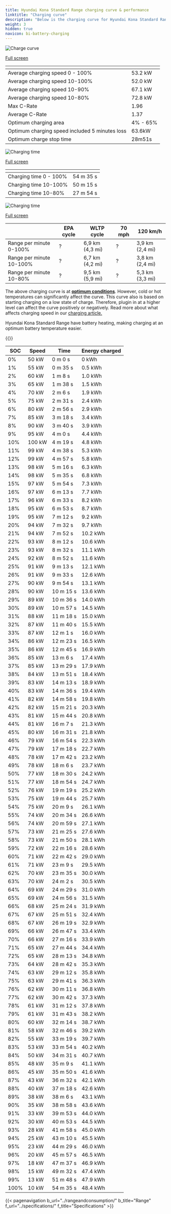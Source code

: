 ```yaml
---
title: Hyundai Kona Standard Range charging curve & performance
linktitle: "Charging curve"
description: "Below is the charging curve for Hyundai Kona Standard Range, illustrating the charging speed at various battery levels. Additionally, graphs for range and time provide comprehensive details on charging performance."
weight: 3
hidden: true
navicon: bi-battery-charging
---
```

<!-- markdownlint-disable MD033 -->
<!-- markdownlint-disable MD010 -->
<img src="/images/models/hyundai/kona/kona_standard_range/chargingcurve.svg" alt="Charge curve" class="img-fluid">

[Full screen](/images/models/hyundai/kona/kona_standard_range/chargingcurve.svg)


<div class="table-responsive">
<table class="table table-striped border">
	<thead>
		<tr>
			<th>
			</th>
			<th>
			</th>
		</tr>
	</thead>
	<tbody>
		<tr>
			<td>
				Average charging speed 0 - 100%
			</td>
			<td>
				53.2 kW
			</td>
		</tr>
		<tr>
			<td>
				Average charging speed 10-100%
			</td>
			<td>
				52.0 kW
			</td>
		</tr>
		<tr>
			<td>
				Average charging speed 10-90%
			</td>
			<td>
				67.1 kW
			</td>
		</tr>
		<tr>
			<td>
				Average charging speed 10-80%
			</td>
			<td>
				72.8 kW
			</td>
		</tr>
		<tr>
			<td>
				Max C-Rate
			</td>
			<td>
				1.96
			</td>
		</tr>
		<tr>
			<td>
				Average C-Rate
			</td>
			<td>
				1.37
			</td>
		</tr>
		<tr>
			<td>
				Optimum charging area
			</td>
			<td>
				4% - 65%
			</td>
		</tr>
		<tr>
			<td>
				Optimum charging speed included 5 minutes loss
			</td>
			<td>
				63.6kW
			</td>
		</tr>
		<tr>
			<td>
				Optimum charge stop time
			</td>
			<td>
				28m51s
			</td>
		</tr>
	</tbody>
</table>
</div>
<img src="/images/models/hyundai/kona/kona_standard_range/chargingtime.svg" alt="Charging time" class="img-fluid">

[Full screen](/images/models/hyundai/kona/kona_standard_range/chargingtime.svg)
<div class="table-responsive">
<table class="table table-striped border">
	<thead>
		<tr>
			<th>
			</th>
			<th>
			</th>
		</tr>
	</thead>
	<tbody>
		<tr>
			<td>
				Charging time 0 - 100%
			</td>
			<td>
				 54 m 35 s
			</td>
		</tr>
		<tr>
			<td>
				Charging time 10-100%
			</td>
			<td>
				 50 m 15 s
			</td>
		</tr>
		<tr>
			<td>
				Charging time 10-80%
			</td>
			<td>
				 27 m 54 s
			</td>
		</tr>
	</tbody>
</table>
</div>
<img src="/images/models/hyundai/kona/kona_standard_range/chargerangespeed.svg" alt="Charging time" class="img-fluid">

[Full screen](/images/models/hyundai/kona/kona_standard_range/chargerangespeed.svg)
<div class="table-responsive">
<table class="table table-striped border">
	<thead>
		<tr>
			<th>
			</th>
			<th>
				EPA cycle
			</th>
			<th>
				WLTP cycle
			</th>
			<th>
				70 mph
			</th>
			<th>
				120 km/h
			</th>
		</tr>
	</thead>
	<tbody>
		<tr>
			<td>
				Range per minute 0-100%
			</td>
			<td>
				?
			</td>
			<td>
				6,9 km (4,3 mi)
			</td>
			<td>
				?
			</td>
			<td>
				3,9 km (2,4 mi)
			</td>
		</tr>
		<tr>
			<td>
				Range per minute 10-100%
			</td>
			<td>
				?
			</td>
			<td>
				6,7 km (4,2 mi)
			</td>
			<td>
				?
			</td>
			<td>
				3,8 km (2,4 mi)
			</td>
		</tr>
		<tr>
			<td>
				Range per minute 10-80%
			</td>
			<td>
				?
			</td>
			<td>
				9,5 km (5,9 mi)
			</td>
			<td>
				?
			</td>
			<td>
				5,3 km (3,3 mi)
			</td>
		</tr>
	</tbody>
</table>
</div>


The above charging curve is at **[optimum conditions](../../../../../technology/battery/charging/#temperature)**. However, cold or hot temperatures can significantly affect the curve. This curve also is based on starting charging on a low state of charge. Therefore, plugin in at a higher level can affect the curve positively or negatively. Read more about what affects charging speed in our [charging article.](../../../../../technology/battery/charging/)


Hyundai Kona Standard Range have battery heating, making charging at an optimum battery temperature easier.


{{<evkxdisplayaddarticle />}}
<div class="table-responsive">
<table class="table table-striped border">
	<thead>
		<tr>
			<th>
				SOC
			</th>
			<th>
				Speed
			</th>
			<th>
				Time
			</th>
			<th>
				Energy charged
			</th>
		</tr>
	</thead>
	<tbody>
		<tr>
			<td>
				0%
			</td>
			<td>
				50 kW
			</td>
			<td>
				 0 m 0 s
			</td>
			<td>
				0 kWh
			</td>
		</tr>
		<tr>
			<td>
				1%
			</td>
			<td>
				55 kW
			</td>
			<td>
				 0 m 35 s
			</td>
			<td>
				0.5 kWh
			</td>
		</tr>
		<tr>
			<td>
				2%
			</td>
			<td>
				60 kW
			</td>
			<td>
				 1 m 8 s
			</td>
			<td>
				1.0 kWh
			</td>
		</tr>
		<tr>
			<td>
				3%
			</td>
			<td>
				65 kW
			</td>
			<td>
				 1 m 38 s
			</td>
			<td>
				1.5 kWh
			</td>
		</tr>
		<tr>
			<td>
				4%
			</td>
			<td>
				70 kW
			</td>
			<td>
				 2 m 6 s
			</td>
			<td>
				1.9 kWh
			</td>
		</tr>
		<tr>
			<td>
				5%
			</td>
			<td>
				75 kW
			</td>
			<td>
				 2 m 31 s
			</td>
			<td>
				2.4 kWh
			</td>
		</tr>
		<tr>
			<td>
				6%
			</td>
			<td>
				80 kW
			</td>
			<td>
				 2 m 56 s
			</td>
			<td>
				2.9 kWh
			</td>
		</tr>
		<tr>
			<td>
				7%
			</td>
			<td>
				85 kW
			</td>
			<td>
				 3 m 18 s
			</td>
			<td>
				3.4 kWh
			</td>
		</tr>
		<tr>
			<td>
				8%
			</td>
			<td>
				90 kW
			</td>
			<td>
				 3 m 40 s
			</td>
			<td>
				3.9 kWh
			</td>
		</tr>
		<tr>
			<td>
				9%
			</td>
			<td>
				95 kW
			</td>
			<td>
				 4 m 0 s
			</td>
			<td>
				4.4 kWh
			</td>
		</tr>
		<tr>
			<td>
				10%
			</td>
			<td>
				100 kW
			</td>
			<td>
				 4 m 19 s
			</td>
			<td>
				4.8 kWh
			</td>
		</tr>
		<tr>
			<td>
				11%
			</td>
			<td>
				99 kW
			</td>
			<td>
				 4 m 38 s
			</td>
			<td>
				5.3 kWh
			</td>
		</tr>
		<tr>
			<td>
				12%
			</td>
			<td>
				99 kW
			</td>
			<td>
				 4 m 57 s
			</td>
			<td>
				5.8 kWh
			</td>
		</tr>
		<tr>
			<td>
				13%
			</td>
			<td>
				98 kW
			</td>
			<td>
				 5 m 16 s
			</td>
			<td>
				6.3 kWh
			</td>
		</tr>
		<tr>
			<td>
				14%
			</td>
			<td>
				98 kW
			</td>
			<td>
				 5 m 35 s
			</td>
			<td>
				6.8 kWh
			</td>
		</tr>
		<tr>
			<td>
				15%
			</td>
			<td>
				97 kW
			</td>
			<td>
				 5 m 54 s
			</td>
			<td>
				7.3 kWh
			</td>
		</tr>
		<tr>
			<td>
				16%
			</td>
			<td>
				97 kW
			</td>
			<td>
				 6 m 13 s
			</td>
			<td>
				7.7 kWh
			</td>
		</tr>
		<tr>
			<td>
				17%
			</td>
			<td>
				96 kW
			</td>
			<td>
				 6 m 33 s
			</td>
			<td>
				8.2 kWh
			</td>
		</tr>
		<tr>
			<td>
				18%
			</td>
			<td>
				95 kW
			</td>
			<td>
				 6 m 53 s
			</td>
			<td>
				8.7 kWh
			</td>
		</tr>
		<tr>
			<td>
				19%
			</td>
			<td>
				95 kW
			</td>
			<td>
				 7 m 12 s
			</td>
			<td>
				9.2 kWh
			</td>
		</tr>
		<tr>
			<td>
				20%
			</td>
			<td>
				94 kW
			</td>
			<td>
				 7 m 32 s
			</td>
			<td>
				9.7 kWh
			</td>
		</tr>
		<tr>
			<td>
				21%
			</td>
			<td>
				94 kW
			</td>
			<td>
				 7 m 52 s
			</td>
			<td>
				10.2 kWh
			</td>
		</tr>
		<tr>
			<td>
				22%
			</td>
			<td>
				93 kW
			</td>
			<td>
				 8 m 12 s
			</td>
			<td>
				10.6 kWh
			</td>
		</tr>
		<tr>
			<td>
				23%
			</td>
			<td>
				93 kW
			</td>
			<td>
				 8 m 32 s
			</td>
			<td>
				11.1 kWh
			</td>
		</tr>
		<tr>
			<td>
				24%
			</td>
			<td>
				92 kW
			</td>
			<td>
				 8 m 52 s
			</td>
			<td>
				11.6 kWh
			</td>
		</tr>
		<tr>
			<td>
				25%
			</td>
			<td>
				91 kW
			</td>
			<td>
				 9 m 13 s
			</td>
			<td>
				12.1 kWh
			</td>
		</tr>
		<tr>
			<td>
				26%
			</td>
			<td>
				91 kW
			</td>
			<td>
				 9 m 33 s
			</td>
			<td>
				12.6 kWh
			</td>
		</tr>
		<tr>
			<td>
				27%
			</td>
			<td>
				90 kW
			</td>
			<td>
				 9 m 54 s
			</td>
			<td>
				13.1 kWh
			</td>
		</tr>
		<tr>
			<td>
				28%
			</td>
			<td>
				90 kW
			</td>
			<td>
				 10 m 15 s
			</td>
			<td>
				13.6 kWh
			</td>
		</tr>
		<tr>
			<td>
				29%
			</td>
			<td>
				89 kW
			</td>
			<td>
				 10 m 36 s
			</td>
			<td>
				14.0 kWh
			</td>
		</tr>
		<tr>
			<td>
				30%
			</td>
			<td>
				89 kW
			</td>
			<td>
				 10 m 57 s
			</td>
			<td>
				14.5 kWh
			</td>
		</tr>
		<tr>
			<td>
				31%
			</td>
			<td>
				88 kW
			</td>
			<td>
				 11 m 18 s
			</td>
			<td>
				15.0 kWh
			</td>
		</tr>
		<tr>
			<td>
				32%
			</td>
			<td>
				87 kW
			</td>
			<td>
				 11 m 40 s
			</td>
			<td>
				15.5 kWh
			</td>
		</tr>
		<tr>
			<td>
				33%
			</td>
			<td>
				87 kW
			</td>
			<td>
				 12 m 1 s
			</td>
			<td>
				16.0 kWh
			</td>
		</tr>
		<tr>
			<td>
				34%
			</td>
			<td>
				86 kW
			</td>
			<td>
				 12 m 23 s
			</td>
			<td>
				16.5 kWh
			</td>
		</tr>
		<tr>
			<td>
				35%
			</td>
			<td>
				86 kW
			</td>
			<td>
				 12 m 45 s
			</td>
			<td>
				16.9 kWh
			</td>
		</tr>
		<tr>
			<td>
				36%
			</td>
			<td>
				85 kW
			</td>
			<td>
				 13 m 6 s
			</td>
			<td>
				17.4 kWh
			</td>
		</tr>
		<tr>
			<td>
				37%
			</td>
			<td>
				85 kW
			</td>
			<td>
				 13 m 29 s
			</td>
			<td>
				17.9 kWh
			</td>
		</tr>
		<tr>
			<td>
				38%
			</td>
			<td>
				84 kW
			</td>
			<td>
				 13 m 51 s
			</td>
			<td>
				18.4 kWh
			</td>
		</tr>
		<tr>
			<td>
				39%
			</td>
			<td>
				83 kW
			</td>
			<td>
				 14 m 13 s
			</td>
			<td>
				18.9 kWh
			</td>
		</tr>
		<tr>
			<td>
				40%
			</td>
			<td>
				83 kW
			</td>
			<td>
				 14 m 36 s
			</td>
			<td>
				19.4 kWh
			</td>
		</tr>
		<tr>
			<td>
				41%
			</td>
			<td>
				82 kW
			</td>
			<td>
				 14 m 58 s
			</td>
			<td>
				19.8 kWh
			</td>
		</tr>
		<tr>
			<td>
				42%
			</td>
			<td>
				82 kW
			</td>
			<td>
				 15 m 21 s
			</td>
			<td>
				20.3 kWh
			</td>
		</tr>
		<tr>
			<td>
				43%
			</td>
			<td>
				81 kW
			</td>
			<td>
				 15 m 44 s
			</td>
			<td>
				20.8 kWh
			</td>
		</tr>
		<tr>
			<td>
				44%
			</td>
			<td>
				81 kW
			</td>
			<td>
				 16 m 7 s
			</td>
			<td>
				21.3 kWh
			</td>
		</tr>
		<tr>
			<td>
				45%
			</td>
			<td>
				80 kW
			</td>
			<td>
				 16 m 31 s
			</td>
			<td>
				21.8 kWh
			</td>
		</tr>
		<tr>
			<td>
				46%
			</td>
			<td>
				79 kW
			</td>
			<td>
				 16 m 54 s
			</td>
			<td>
				22.3 kWh
			</td>
		</tr>
		<tr>
			<td>
				47%
			</td>
			<td>
				79 kW
			</td>
			<td>
				 17 m 18 s
			</td>
			<td>
				22.7 kWh
			</td>
		</tr>
		<tr>
			<td>
				48%
			</td>
			<td>
				78 kW
			</td>
			<td>
				 17 m 42 s
			</td>
			<td>
				23.2 kWh
			</td>
		</tr>
		<tr>
			<td>
				49%
			</td>
			<td>
				78 kW
			</td>
			<td>
				 18 m 6 s
			</td>
			<td>
				23.7 kWh
			</td>
		</tr>
		<tr>
			<td>
				50%
			</td>
			<td>
				77 kW
			</td>
			<td>
				 18 m 30 s
			</td>
			<td>
				24.2 kWh
			</td>
		</tr>
		<tr>
			<td>
				51%
			</td>
			<td>
				77 kW
			</td>
			<td>
				 18 m 54 s
			</td>
			<td>
				24.7 kWh
			</td>
		</tr>
		<tr>
			<td>
				52%
			</td>
			<td>
				76 kW
			</td>
			<td>
				 19 m 19 s
			</td>
			<td>
				25.2 kWh
			</td>
		</tr>
		<tr>
			<td>
				53%
			</td>
			<td>
				75 kW
			</td>
			<td>
				 19 m 44 s
			</td>
			<td>
				25.7 kWh
			</td>
		</tr>
		<tr>
			<td>
				54%
			</td>
			<td>
				75 kW
			</td>
			<td>
				 20 m 9 s
			</td>
			<td>
				26.1 kWh
			</td>
		</tr>
		<tr>
			<td>
				55%
			</td>
			<td>
				74 kW
			</td>
			<td>
				 20 m 34 s
			</td>
			<td>
				26.6 kWh
			</td>
		</tr>
		<tr>
			<td>
				56%
			</td>
			<td>
				74 kW
			</td>
			<td>
				 20 m 59 s
			</td>
			<td>
				27.1 kWh
			</td>
		</tr>
		<tr>
			<td>
				57%
			</td>
			<td>
				73 kW
			</td>
			<td>
				 21 m 25 s
			</td>
			<td>
				27.6 kWh
			</td>
		</tr>
		<tr>
			<td>
				58%
			</td>
			<td>
				73 kW
			</td>
			<td>
				 21 m 50 s
			</td>
			<td>
				28.1 kWh
			</td>
		</tr>
		<tr>
			<td>
				59%
			</td>
			<td>
				72 kW
			</td>
			<td>
				 22 m 16 s
			</td>
			<td>
				28.6 kWh
			</td>
		</tr>
		<tr>
			<td>
				60%
			</td>
			<td>
				71 kW
			</td>
			<td>
				 22 m 42 s
			</td>
			<td>
				29.0 kWh
			</td>
		</tr>
		<tr>
			<td>
				61%
			</td>
			<td>
				71 kW
			</td>
			<td>
				 23 m 9 s
			</td>
			<td>
				29.5 kWh
			</td>
		</tr>
		<tr>
			<td>
				62%
			</td>
			<td>
				70 kW
			</td>
			<td>
				 23 m 35 s
			</td>
			<td>
				30.0 kWh
			</td>
		</tr>
		<tr>
			<td>
				63%
			</td>
			<td>
				70 kW
			</td>
			<td>
				 24 m 2 s
			</td>
			<td>
				30.5 kWh
			</td>
		</tr>
		<tr>
			<td>
				64%
			</td>
			<td>
				69 kW
			</td>
			<td>
				 24 m 29 s
			</td>
			<td>
				31.0 kWh
			</td>
		</tr>
		<tr>
			<td>
				65%
			</td>
			<td>
				69 kW
			</td>
			<td>
				 24 m 56 s
			</td>
			<td>
				31.5 kWh
			</td>
		</tr>
		<tr>
			<td>
				66%
			</td>
			<td>
				68 kW
			</td>
			<td>
				 25 m 24 s
			</td>
			<td>
				31.9 kWh
			</td>
		</tr>
		<tr>
			<td>
				67%
			</td>
			<td>
				67 kW
			</td>
			<td>
				 25 m 51 s
			</td>
			<td>
				32.4 kWh
			</td>
		</tr>
		<tr>
			<td>
				68%
			</td>
			<td>
				67 kW
			</td>
			<td>
				 26 m 19 s
			</td>
			<td>
				32.9 kWh
			</td>
		</tr>
		<tr>
			<td>
				69%
			</td>
			<td>
				66 kW
			</td>
			<td>
				 26 m 47 s
			</td>
			<td>
				33.4 kWh
			</td>
		</tr>
		<tr>
			<td>
				70%
			</td>
			<td>
				66 kW
			</td>
			<td>
				 27 m 16 s
			</td>
			<td>
				33.9 kWh
			</td>
		</tr>
		<tr>
			<td>
				71%
			</td>
			<td>
				65 kW
			</td>
			<td>
				 27 m 44 s
			</td>
			<td>
				34.4 kWh
			</td>
		</tr>
		<tr>
			<td>
				72%
			</td>
			<td>
				65 kW
			</td>
			<td>
				 28 m 13 s
			</td>
			<td>
				34.8 kWh
			</td>
		</tr>
		<tr>
			<td>
				73%
			</td>
			<td>
				64 kW
			</td>
			<td>
				 28 m 42 s
			</td>
			<td>
				35.3 kWh
			</td>
		</tr>
		<tr>
			<td>
				74%
			</td>
			<td>
				63 kW
			</td>
			<td>
				 29 m 12 s
			</td>
			<td>
				35.8 kWh
			</td>
		</tr>
		<tr>
			<td>
				75%
			</td>
			<td>
				63 kW
			</td>
			<td>
				 29 m 41 s
			</td>
			<td>
				36.3 kWh
			</td>
		</tr>
		<tr>
			<td>
				76%
			</td>
			<td>
				62 kW
			</td>
			<td>
				 30 m 11 s
			</td>
			<td>
				36.8 kWh
			</td>
		</tr>
		<tr>
			<td>
				77%
			</td>
			<td>
				62 kW
			</td>
			<td>
				 30 m 42 s
			</td>
			<td>
				37.3 kWh
			</td>
		</tr>
		<tr>
			<td>
				78%
			</td>
			<td>
				61 kW
			</td>
			<td>
				 31 m 12 s
			</td>
			<td>
				37.8 kWh
			</td>
		</tr>
		<tr>
			<td>
				79%
			</td>
			<td>
				61 kW
			</td>
			<td>
				 31 m 43 s
			</td>
			<td>
				38.2 kWh
			</td>
		</tr>
		<tr>
			<td>
				80%
			</td>
			<td>
				60 kW
			</td>
			<td>
				 32 m 14 s
			</td>
			<td>
				38.7 kWh
			</td>
		</tr>
		<tr>
			<td>
				81%
			</td>
			<td>
				58 kW
			</td>
			<td>
				 32 m 46 s
			</td>
			<td>
				39.2 kWh
			</td>
		</tr>
		<tr>
			<td>
				82%
			</td>
			<td>
				55 kW
			</td>
			<td>
				 33 m 19 s
			</td>
			<td>
				39.7 kWh
			</td>
		</tr>
		<tr>
			<td>
				83%
			</td>
			<td>
				53 kW
			</td>
			<td>
				 33 m 54 s
			</td>
			<td>
				40.2 kWh
			</td>
		</tr>
		<tr>
			<td>
				84%
			</td>
			<td>
				50 kW
			</td>
			<td>
				 34 m 31 s
			</td>
			<td>
				40.7 kWh
			</td>
		</tr>
		<tr>
			<td>
				85%
			</td>
			<td>
				48 kW
			</td>
			<td>
				 35 m 9 s
			</td>
			<td>
				41.1 kWh
			</td>
		</tr>
		<tr>
			<td>
				86%
			</td>
			<td>
				45 kW
			</td>
			<td>
				 35 m 50 s
			</td>
			<td>
				41.6 kWh
			</td>
		</tr>
		<tr>
			<td>
				87%
			</td>
			<td>
				43 kW
			</td>
			<td>
				 36 m 32 s
			</td>
			<td>
				42.1 kWh
			</td>
		</tr>
		<tr>
			<td>
				88%
			</td>
			<td>
				40 kW
			</td>
			<td>
				 37 m 18 s
			</td>
			<td>
				42.6 kWh
			</td>
		</tr>
		<tr>
			<td>
				89%
			</td>
			<td>
				38 kW
			</td>
			<td>
				 38 m 6 s
			</td>
			<td>
				43.1 kWh
			</td>
		</tr>
		<tr>
			<td>
				90%
			</td>
			<td>
				35 kW
			</td>
			<td>
				 38 m 58 s
			</td>
			<td>
				43.6 kWh
			</td>
		</tr>
		<tr>
			<td>
				91%
			</td>
			<td>
				33 kW
			</td>
			<td>
				 39 m 53 s
			</td>
			<td>
				44.0 kWh
			</td>
		</tr>
		<tr>
			<td>
				92%
			</td>
			<td>
				30 kW
			</td>
			<td>
				 40 m 53 s
			</td>
			<td>
				44.5 kWh
			</td>
		</tr>
		<tr>
			<td>
				93%
			</td>
			<td>
				28 kW
			</td>
			<td>
				 41 m 58 s
			</td>
			<td>
				45.0 kWh
			</td>
		</tr>
		<tr>
			<td>
				94%
			</td>
			<td>
				25 kW
			</td>
			<td>
				 43 m 10 s
			</td>
			<td>
				45.5 kWh
			</td>
		</tr>
		<tr>
			<td>
				95%
			</td>
			<td>
				23 kW
			</td>
			<td>
				 44 m 29 s
			</td>
			<td>
				46.0 kWh
			</td>
		</tr>
		<tr>
			<td>
				96%
			</td>
			<td>
				20 kW
			</td>
			<td>
				 45 m 57 s
			</td>
			<td>
				46.5 kWh
			</td>
		</tr>
		<tr>
			<td>
				97%
			</td>
			<td>
				18 kW
			</td>
			<td>
				 47 m 37 s
			</td>
			<td>
				46.9 kWh
			</td>
		</tr>
		<tr>
			<td>
				98%
			</td>
			<td>
				15 kW
			</td>
			<td>
				 49 m 32 s
			</td>
			<td>
				47.4 kWh
			</td>
		</tr>
		<tr>
			<td>
				99%
			</td>
			<td>
				13 kW
			</td>
			<td>
				 51 m 48 s
			</td>
			<td>
				47.9 kWh
			</td>
		</tr>
		<tr>
			<td>
				100%
			</td>
			<td>
				10 kW
			</td>
			<td>
				 54 m 35 s
			</td>
			<td>
				48.4 kWh
			</td>
		</tr>
	</tbody>
</table>
</div>


{{< pagenavigation b_url="../rangeandconsumption/" b_title="Range" f_url="../specifications/" f_title="Specifications" >}}
